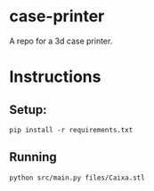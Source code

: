 # case-printer
A repo for a 3d case printer.

# Instructions

## Setup:
`pip install -r requirements.txt`

## Running
`python src/main.py files/Caixa.stl`